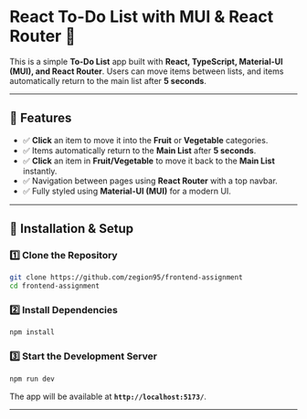 # **React To-Do List with MUI & React Router** 🚀

This is a simple **To-Do List** app built with **React, TypeScript, Material-UI (MUI), and React Router**.
Users can move items between lists, and items automatically return to the main list after **5 seconds**.

---

## **🔹 Features**

- ✅ **Click** an item to move it into the **Fruit** or **Vegetable** categories.
- ✅ Items automatically return to the **Main List** after **5 seconds**.
- ✅ **Click** an item in **Fruit/Vegetable** to move it back to the **Main List** instantly.
- ✅ Navigation between pages using **React Router** with a top navbar.
- ✅ Fully styled using **Material-UI (MUI)** for a modern UI.

---

## **📌 Installation & Setup**

### **1️⃣ Clone the Repository**

```sh
git clone https://github.com/zegion95/frontend-assignment
cd frontend-assignment
```

### **2️⃣ Install Dependencies**

```sh
npm install
```

### **3️⃣ Start the Development Server**

```sh
npm run dev
```

The app will be available at **`http://localhost:5173/`**.

---